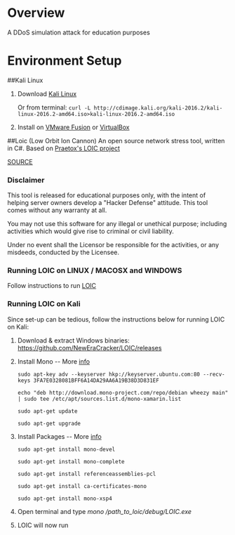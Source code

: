 # Overview
A DDoS simulation attack for education purposes

# Environment Setup
##Kali Linux

1. Download [Kali Linux](https://www.kali.org/downloads/)

   Or from terminal: `curl -L http://cdimage.kali.org/kali-2016.2/kali-linux-2016.2-amd64.iso>kali-linux-2016.2-amd64.iso`
2. Install on [VMware Fusion](http://www.vmware.com/products/fusion/fusion-evaluation.html) or [VirtualBox](http://www.oracle.com/technetwork/server-storage/virtualbox/downloads/index.html)

##Loic (Low Orbit Ion Cannon) 
An open source network stress tool, written in C#. Based on [Praetox's LOIC project](https://sourceforge.net/projects/loic/)

[SOURCE](https://github.com/NewEraCracker/LOIC)

### Disclaimer
This tool is released for educational purposes only, with the intent of helping server owners develop a "Hacker Defense" attitude. This tool comes without any warranty at all.

You may not use this software for any illegal or unethical purpose; including activities which would give rise to criminal or civil liability.

Under no event shall the Licensor be responsible for the activities, or any misdeeds, conducted by the Licensee.

### Running LOIC on LINUX / MACOSX and WINDOWS

   Follow instructions to run [LOIC](https://github.com/NewEraCracker/LOIC)
   
### Running LOIC on Kali

Since set-up can be tedious, follow the instructions below for running LOIC on Kali:

1. Download & extract Windows binaries: https://github.com/NewEraCracker/LOIC/releases

2. Install Mono -- More [info](http://www.mono-project.com/docs/getting-started/install/linux/)

     `sudo apt-key adv --keyserver hkp://keyserver.ubuntu.com:80 --recv-keys 3FA7E0328081BFF6A14DA29AA6A19B38D3D831EF`

     `echo "deb http://download.mono-project.com/repo/debian wheezy main" | sudo tee /etc/apt/sources.list.d/mono-xamarin.list`
     
     `sudo apt-get update`
     
     `sudo apt-get upgrade`
     
3. Install Packages -- More [info](http://www.mono-project.com/docs/getting-started/install/linux/#usage)

     `sudo apt-get install mono-devel`
     
     `sudo apt-get install mono-complete`
     
     `sudo apt-get install referenceassemblies-pcl`
     
     `sudo apt-get install ca-certificates-mono`
     
     `sudo apt-get install mono-xsp4`

4. Open terminal and type *mono /path_to_loic/debug/LOIC.exe*

5. LOIC will now run
